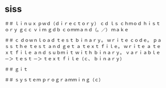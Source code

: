 # siss

＃＃ ｌｉｎｕｘ
ｐｗｄ（ｄｉｒｅｃｔｏｒｙ）
ｃｄ
ｌｓ
ｃｈｍｏｄ
ｈｉｓｔｏｒｙ
ｇｃｃ
ｖｉｍ
ｇｄｂ
ｃｏｍｍａｎｄ（。／）
ｍａｋｅ

＃＃ ｃ
ｄｏｗｎｌｏａｄ ｔｅｓｔ ｂｉｎａｒｙ。
ｗｒｉｔｅ ｃｏｄｅ。
ｐａｓｓ ｔｈｅ ｔｅｓｔ ａｎｄ ｇｅｔ ａ ｔｅｘｔ ｆｉｌｅ。
ｗｒｉｔｅ ａ ｔｅｘｔ ｆｉｌｅ ａｎｄ ｓｕｂｍｉｔ ｗｉｔｈ ｂｉｎａｒｙ。
ｖａｒｉａｂｌｅ －＞ ｔｅｓｔ －＞ ｔｅｘｔ ｆｉｌｅ（ｃ、 ｂｉｎａｒｙ）

＃＃ ｇｉｔ


＃＃ ｓｙｓｔｅｍ ｐｒｏｇｒａｍｍｉｎｇ（ｃ）
